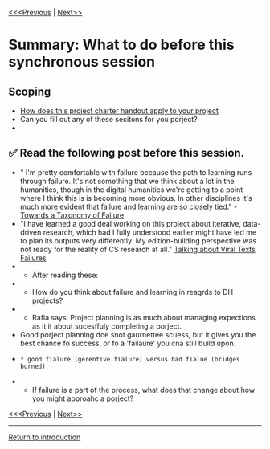 [<<<Previous](10Proposal.md) | [Next>>](continue.md)

# Summary: **What to do before this synchronous session**

## Scoping 
* [How does this project charter handout apply to your project](https://github.com/SouthernMethodistUniversity/projectplan/blob/master/sections/charters-handout.pdf)
* Can you fill out any of these secitons for you porject?
* 
## :white_check_mark: **Read the following post  before this session.**
* " I'm pretty comfortable with failure because the path to learning runs through failure. It's not something that we think about a lot in the humanities, though in the digital humanities we're getting to a point where I think this is is becoming more obvious. In other disciplines it's much more evident that failure and learning are so closely tied." - [Towards a Taxonomy of Failure](http://quinndombrowski.com/?q=blog/2019/01/30/towards-taxonomy-failure)
* "I have learned a good deal working on this project about iterative, data-driven research, which had I fully understood earlier might have led me to plan its outputs very differently. My edition-building perspective was not ready for the reality of CS research at all." [Talking about Viral Texts Failures](https://ryancordell.org/research/VT-database-fail/)
* * After reading these: 
*   * How do you think about failure and learning in reagrds to DH projects? 
*   * Rafia says: Project planning is as much about managing expections as it it about sucesffuly completing a porject. 
*   Good porject planning doe snot gaurnettee scuess, but it gives you the best chance fo success, or fo a 'failaure' you cna still build upon. 
*     * good fialure (gerentive fialure) versus bad fialue (bridges burned) 
*   * If failure is a part of the process, what does that change about how you might approahc a porject? 




[<<<Previous](10Proposal.md) | [Next>>](continue.md)

-----
[Return to introduction](https://github.com/SouthernMethodistUniversity/projectplan)
